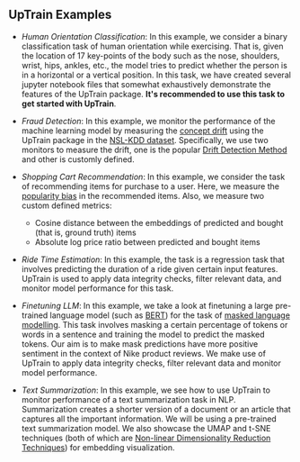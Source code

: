 ## UpTrain Examples

- *Human Orientation Classification*: In this example, we consider a binary classification task of human orientation while exercising. That is, given the location of 17 key-points of the body such as the nose, shoulders, wrist, hips, ankles, etc., the model tries to predict whether the person is in a horizontal or a vertical position. In this task, we have created several jupyter notebook files that somewhat exhaustively demonstrate the features of the UpTrain package. **It's recommended to use this task to get started with UpTrain**.

- *Fraud Detection*: In this example, we monitor the performance of the machine learning model by measuring the [concept drift](https://en.wikipedia.org/wiki/Concept_drift) using the UpTrain package in the [NSL-KDD dataset](https://www.unb.ca/cic/datasets/nsl.html). Specifically, we use two monitors to measure the drift, one is the popular [Drift Detection Method](https://riverml.xyz/dev/api/drift/DDM/) and other is customly defined. 

- *Shopping Cart Recommendation*: In this example, we consider the task of recommending items for purchase to a user. Here, we measure the [popularity bias](https://computersciencewiki.org/index.php/Popularity_bias) in the recommended items. Also, we measure two custom defined metrics:
  - Cosine distance between the embeddings of predicted and bought (that is, ground truth) items
  - Absolute log price ratio between predicted and bought items

- *Ride Time Estimation*: In this example, the task is a regression task that involves predicting the duration of a ride given certain input features. UpTrain is used to apply data integrity checks, filter relevant data, and monitor model performance for this task.

- *Finetuning LLM*: In this example, we take a look at finetuning a large pre-trained language model (such as [BERT](https://huggingface.co/docs/transformers/model_doc/bert)) for the task of [masked language modelling](https://huggingface.co/docs/transformers/main/tasks/masked_language_modeling). This task involves masking a certain percentage of tokens or words in a sentence and training the model to predict the masked tokens. Our aim is to make mask predictions have more positive sentiment in the context of Nike product reviews. We make use of UpTrain to apply data integrity checks, filter relevant data and monitor model performance.

- *Text Summarization*: In this example, we see how to use UpTrain to monitor performance of a text summarization task in NLP. Summarization creates a shorter version of a document or an article that captures all the important information. We will be using a pre-trained text summarization model. We also showcase the UMAP and t-SNE techniques (both of which are [Non-linear Dimensionality Reduction Techniques](https://en.wikipedia.org/wiki/Nonlinear_dimensionality_reduction)) for embedding visualization.

